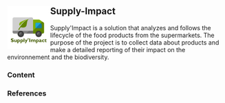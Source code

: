 ## Supply-Impact <img align="left" width="100" height="100" src="/res/img/logo.png">
Supply'Impact is a solution that analyzes and follows the lifecycle of the food products from the supermarkets. The purpose of the project is to collect data about products and make a detailed reporting of their impact on the environnement and the biodiversity.

### Content

### References




